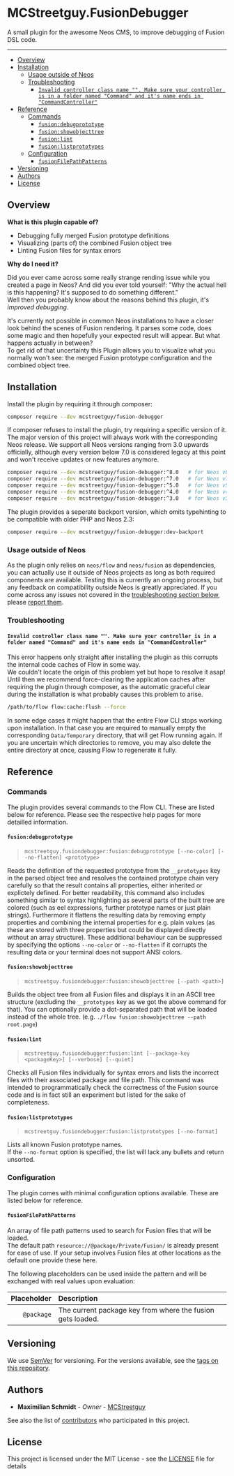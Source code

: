 # MCStreetguy.FusionDebugger

A small plugin for the awesome Neos CMS, to improve debugging of Fusion DSL code.

-------

- [Overview](#overview)
- [Installation](#installation)
  - [Usage outside of Neos](#usage-outside-of-neos)
  - [Troubleshooting](#troubleshooting)
    - [`Invalid controller class name "". Make sure your controller is in a folder named "Command" and it's name ends in "CommandController"`](#invalid-controller-class-name--make-sure-your-controller-is-in-a-folder-named-command-and-its-name-ends-in-commandcontroller)
- [Reference](#reference)
  - [Commands](#commands)
    - [`fusion:debugprototype`](#fusiondebugprototype)
    - [`fusion:showobjecttree`](#fusionshowobjecttree)
    - [`fusion:lint`](#fusionlint)
    - [`fusion:listprototypes`](#fusionlistprototypes)
  - [Configuration](#configuration)
    - [`fusionFilePathPatterns`](#fusionfilepathpatterns)
- [Versioning](#versioning)
- [Authors](#authors)
- [License](#license)

## Overview

**What is this plugin capable of?**

- Debugging fully merged Fusion prototype definitions
- Visualizing (parts of) the combined Fusion object tree
- Linting Fusion files for syntax errors

**Why do I need it?**

Did you ever came across some really strange rending issue while you created a page in Neos?
And did you ever told yourself: "Why the actual hell is this happening? It's supposed to do something different."  
Well then you probably know about the reasons behind this plugin, it's _improved debugging_.

It's currently not possible in common Neos installations to have a closer look behind the scenes of Fusion rendering.
It parses some code, does some magic and then hopefully your expected result will appear.
But what happens actually in between?  
To get rid of that uncertainty this Plugin allows you to visualize what you normally won't see: the merged Fusion prototype configuration and the combined object tree.

## Installation

Install the plugin by requiring it through composer:

``` bash
composer require --dev mcstreetguy/fusion-debugger
```

If composer refuses to install the plugin, try requiring a specific version of it.
The major version of this project will always work with the corresponding Neos release.
We support all Neos versions ranging from 3.0 upwards officially, although every version below 7.0 is considered legacy at this point and won't receive updates or new features anymore.

``` bash
composer require --dev mcstreetguy/fusion-debugger:^8.0   # for Neos v8.x
composer require --dev mcstreetguy/fusion-debugger:^7.0   # for Neos v7.x
composer require --dev mcstreetguy/fusion-debugger:^5.0   # for Neos v5.x (legacy)
composer require --dev mcstreetguy/fusion-debugger:^4.0   # for Neos v4.x (legacy)
composer require --dev mcstreetguy/fusion-debugger:^3.0   # for Neos v3.x (legacy)
```

The plugin provides a seperate backport version, which omits typehinting to be compatible with older PHP and Neos 2.3:

``` bash
composer require --dev mcstreetguy/fusion-debugger:dev-backport
```

### Usage outside of Neos

As the plugin only relies on `neos/flow` and `neos/fusion` as dependencies, you can actually use it outside of Neos projects as long as both required components are available.
Testing this is currently an ongoing process, but any feedback on compatibility outside Neos is greatly appreciated.
If you come across any issues not covered in the [troubleshooting section below](#troubleshooting), please [report them](https://github.com/MCStreetguy/fusion-debugger/issues).

### Troubleshooting

#### `Invalid controller class name "". Make sure your controller is in a folder named "Command" and it's name ends in "CommandController"`

This error happens only straight after installing the plugin as this corrupts the internal code caches of Flow in some way.  
We couldn't locate the origin of this problem yet but hope to resolve it asap!
Until then we recommend force-clearing the application caches after requiring the plugin through composer, as the automatic graceful clear during the installation is what probably causes this problem to arise.

``` bash
/path/to/flow flow:cache:flush --force
```

In some edge cases it might happen that the entire Flow CLI stops working upon installation.
In that case you are required to manually empty the corresponding `Data/Temporary` directory, that will get Flow running again.
If you are uncertain which directories to remove, you may also delete the entire directory at once, causing Flow to regenerate it fully.

## Reference

### Commands

The plugin provides several commands to the Flow CLI. These are listed below for reference.
Please see the respective help pages for more detailled information.

#### `fusion:debugprototype`
  
> `mcstreetguy.fusiondebugger:fusion:debugprototype [--no-color] [--no-flatten] <prototype>`

Reads the definition of the requested prototype from the `__prototypes` key in the parsed object tree and resolves the contained prototype chain very carefully so that the result contains all properties, either inherited or explictely defined.
For better readability, this command also includes something similar to syntax highlighting as several parts of the built tree are colored (such as eel expressions, further prototype names or just plain strings). Furthermore it flattens the resulting data by removing empty properties and combining the internal properties for e.g. plain values (as these are stored with three properties but could be displayed directly without an array structure).
These additional behaviour can be suppressed by specifying the options `--no-color` or `--no-flatten` if it corrupts the resulting data or your terminal does not support ANSI colors.

#### `fusion:showobjecttree`

> `mcstreetguy.fusiondebugger:fusion:showobjecttree [--path <path>]`

Builds the object tree from all Fusion files and displays it in an ASCII tree structure (excluding the `__prototypes` key as we got the above command for that).
You can optionally provide a dot-separated path that will be loaded instead of the whole tree. (e.g. `./flow fusion:showobjecttree --path root.page`)

#### `fusion:lint`

> `mcstreetguy.fusiondebugger:fusion:lint [--package-key <packageKey>] [--verbose] [--quiet]`

Checks all Fusion files individually for syntax errors and lists the incorrect files with their associated package and file path.
This command was intended to programmatically check the correctness of the Fusion source code and is in fact still an experiment but listed for the sake of completeness.

#### `fusion:listprototypes`

> `mcstreetguy.fusiondebugger:fusion:listprototypes [--no-format]`

Lists all known Fusion prototype names.  
If the `--no-format` option is specified, the list will lack any bullets and return unsorted.

### Configuration

The plugin comes with minimal configuration options available. These are listed below for reference.

#### `fusionFilePathPatterns`

An array of file path patterns used to search for Fusion files that will be loaded.  
The default path `resource://@package/Private/Fusion/` is already present for ease of use.
If your setup involves Fusion files at other locations as the default one provide these here.

The following placeholders can be used inside the pattern and will be exchanged with real values upon evaluation:

| **Placeholder** | **Description** |
|----------------:|:----------------|
| `@package` | The current package key from where the fusion gets loaded. |

## Versioning

We use [SemVer](http://semver.org/) for versioning. For the versions available, see the [tags on this repository](https://github.com/MCStreetguy/fusion-debugger/tags).  

## Authors

* **Maximilian Schmidt** - _Owner_ - [MCStreetguy](https://github.com/MCStreetguy/)

See also the list of [contributors](https://github.com/MCStreetguy/fusion-debugger/contributors) who participated in this project.

## License

This project is licensed under the MIT License - see the [LICENSE](LICENSE) file for details
